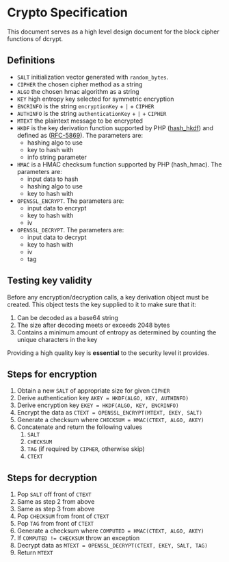 # Crypto Specification

This document serves as a high level design document for the block cipher functions of dcrypt.

## Definitions
- `SALT` initialization vector generated with `random_bytes`.
- `CIPHER` the chosen cipher method as a string
- `ALGO` the chosen hmac algorithm as a string
- `KEY` high entropy key selected for symmetric encryption
- `ENCRINFO` is the string `encryptionKey` + `|` + `CIPHER`
- `AUTHINFO` is the string `authenticationKey` + `|` + `CIPHER`
- `MTEXT` the plaintext message to be encrypted
- `HKDF` is the key derivation function supported by PHP ([hash_hkdf](https://www.php.net/manual/en/function.hash-hkdf.php)) and defined as ([RFC-5869](https://tools.ietf.org/html/rfc5869)). The parameters are:
    - hashing algo to use
    - key to hash with
    - info string parameter
- `HMAC` is a HMAC checksum function supported by PHP (hash_hmac). The parameters are:
    - input data to hash
    - hashing algo to use
    - key to hash with
- `OPENSSL_ENCRYPT`. The parameters are:
    - input data to encrypt
    - key to hash with
    - iv
- `OPENSSL_DECRYPT`. The parameters are:
    - input data to decrypt
    - key to hash with
    - iv
    - tag

## Testing key validity
Before any encryption/decryption calls, a key derivation object must be created.
This object tests the key supplied to it to make sure that it:
1. Can be decoded as a base64 string
1. The size after decoding meets or exceeds 2048 bytes
1. Contains a minimum amount of entropy as determined by counting the unique characters in the key

Providing a high quality key is __essential__ to the security level it provides.

## Steps for encryption
1. Obtain a new `SALT` of appropriate size for given `CIPHER`
1. Derive authentication key `AKEY = HKDF(ALGO, KEY, AUTHINFO)`
1. Derive encryption key `EKEY = HKDF(ALGO, KEY, ENCRINFO)`
1. Encrypt the data as `CTEXT = OPENSSL_ENCRYPT(MTEXT, EKEY, SALT)`
1. Generate a checksum where `CHECKSUM = HMAC(CTEXT, ALGO, AKEY)`
1. Concatenate and return the following values
    1. `SALT`
    1. `CHECKSUM`
    1. `TAG` (if required by `CIPHER`, otherwise skip)
    1. `CTEXT`
    
## Steps for decryption
1. Pop `SALT` off front of `CTEXT`
1. Same as step 2 from above
1. Same as step 3 from above
1. Pop `CHECKSUM` from front of `CTEXT`
1. Pop `TAG` from front of `CTEXT`
1. Generate a checksum where `COMPUTED = HMAC(CTEXT, ALGO, AKEY)`
1. If `COMPUTED != CHECKSUM` throw an exception
1. Decrypt data as `MTEXT = OPENSSL_DECRYPT(CTEXT, EKEY, SALT, TAG)`
1. Return `MTEXT`